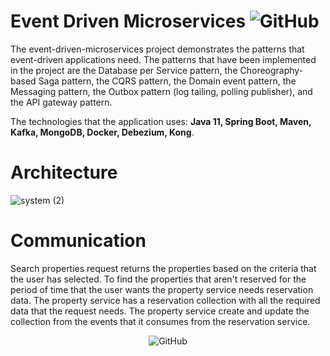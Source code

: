 # Event Driven Microservices <img alt="GitHub" src="https://img.shields.io/github/license/nickPaterakis/Booking-Microservices">
The event-driven-microservices project demonstrates the patterns that event-driven applications need. The patterns that have been implemented in the project are the Database per Service pattern, the Choreography-based Saga pattern, the CQRS pattern, the Domain event pattern, the Messaging pattern, the Outbox pattern (log tailing, polling publisher), and the API gateway pattern.

The technologies that the application uses: **Java 11, Spring Boot, Maven, Kafka, MongoDB, Docker, Debezium, Kong**.
# Architecture

![system (2)](https://user-images.githubusercontent.com/36018286/220418208-e58ee456-fc01-424e-967e-d4c7785b5581.png)

# Communication

Search properties request returns the properties based on the criteria that the user has selected. To find the properties that aren't reserved for the period of time that the user wants the property service needs reservation data. The property service has a reservation collection with all the required data that the request needs. The property service create and update the collection from the events that it consumes from the reservation service.

<p align="center">
  <img alt="GitHub" src="https://user-images.githubusercontent.com/36018286/219955824-8e8a6395-2c0d-4745-a5af-4f6056941d4b.png">
</p>
